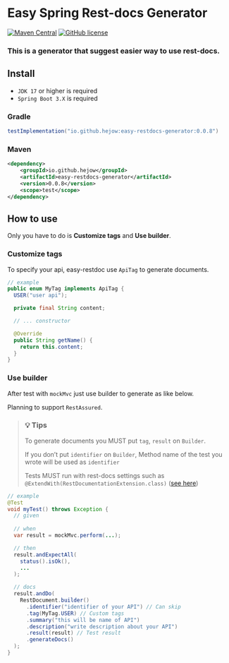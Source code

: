 # Easy Spring Rest-docs Generator
[![Maven Central](https://img.shields.io/maven-central/v/io.github.hejow/easy-restdocs-generator.svg)](https://central.sonatype.com/artifact/io.github.hejow/easy-restdocs-generator)
[![GitHub license](https://img.shields.io/badge/License-Apache%202.0-blue.svg)](https://github.com/Hejow/easy-restdocs-generator/blob/main/LICENSE)

### This is a generator that suggest easier way to use rest-docs.

## Install
- `JDK 17` or higher is required
- `Spring Boot 3.X` is required

### Gradle

```groovy
testImplementation("io.github.hejow:easy-restdocs-generator:0.0.8")
```

### Maven

```xml
<dependency>
    <groupId>io.github.hejow</groupId>
    <artifactId>easy-restdocs-generator</artifactId>
    <version>0.0.8</version>
    <scope>test</scope>
</dependency>
```

## How to use
Only you have to do is **Customize tags** and **Use builder**.

### Customize tags
To specify your api, easy-restdoc use `ApiTag` to generate documents.  

```java
// example
public enum MyTag implements ApiTag {
  USER("user api");

  private final String content;  

  // ... constructor

  @Override
  public String getName() {
    return this.content;
  }
}
```

### Use builder
After test with `mockMvc` just use builder to generate as like below.

Planning to support `RestAssured`.

> ### 💡 Tips
> 
> To generate documents you MUST put `tag`, `result` on `Builder`.
> 
> If you don’t put `identifier` on `Builder`, Method name of the test you wrote will be used as `identifier`
> 
> Tests MUST run with rest-docs settings such as `@ExtendWith(RestDocumentationExtension.class)` ([see here](https://github.com/Hejow/easy-restdocs-generator/blob/f25657a5aa20f813d9814d00b661bf6e11d300dd/sample/src/test/java/com/simplerestdocs/user/UserControllerTest.java#L45))

```java
// example
@Test
void myTest() throws Exception {
  // given
  
  // when
  var result = mockMvc.perform(...);

  // then
  result.andExpectAll(
    status().isOk(),
    ...
  );

  // docs
  result.andDo(
    RestDocument.builder()
      .identifier("identifier of your API") // Can skip
      .tag(MyTag.USER) // Custom tags
      .summary("this will be name of API")
      .description("write description about your API")
      .result(result) // Test result
      .generateDocs()
  );
}
```
